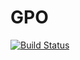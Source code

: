 GPO
===

[![Build Status](https://img.shields.io/travis/camptocamp/puppet-openldap/master.svg)](https://travis-ci.org/camptocamp/puppet-openldap)
